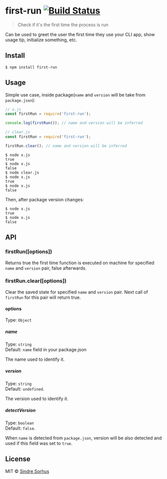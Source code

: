 # first-run [![Build Status](https://travis-ci.org/sindresorhus/first-run.svg?branch=master)](https://travis-ci.org/sindresorhus/first-run)

> Check if it's the first time the process is run

Can be used to greet the user the first time they use your CLI app, show usage tip, initialize something, etc.


## Install

```
$ npm install first-run
```


## Usage

Simple use case, inside package(`name` and `version` will be take from `package.json`):

```js
// x.js
const firstRun = require('first-run');

console.log(firstRun()); // name and version will be inferred
```

```js
// clear.js
const firstRun = require('first-run');

firstRun.clear(); // name and version will be inferred
```

```
$ node x.js
true
$ node x.js
false
$ node clear.js
$ node x.js
true
$ node x.js
false
```

Then, after package version changes:

```
$ node x.js
true
$ node x.js
false
```


## API

### firstRun([options])

Returns true the first time function is executed on machine for specified `name` and `version` pair, false afterwards.

### firstRun.clear([options])

Clear the saved state for specified `name` and `version` pair. Next call of `firstRun` for this pair will return true.

#### options

Type: `Object`

##### name

Type: `string`<br>
Default: `name` field in your package.json

The name used to identify it.

##### version

Type: `string`<br>
Default: `undefined`.

The version used to identify it.

##### detectVersion

Type: `boolean`<br>
Default: `false`.

When `name` is detected from `package.json`, version will be also detected and used if this field was set to `true`.

## License

MIT © [Sindre Sorhus](https://sindresorhus.com)
